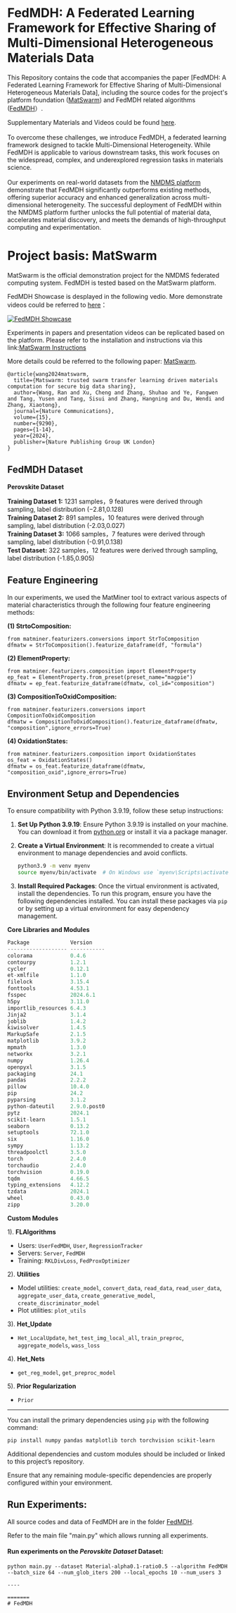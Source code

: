 
# FedMDH: A Federated Learning Framework for Effective Sharing of Multi-Dimensional Heterogeneous Materials Data

This Repository contains the code that accompanies the paper [FedMDH: A Federated Learning Framework for Effective Sharing of Multi-Dimensional Heterogeneous Materials Data], including the source codes for the project's platform foundation ([MatSwarm](https://rdcu.be/dYm1R)) and FedMDH related algorithms ([FedMDH](fabric-mge-backend/apps/fl/FedMDH)）.

Supplementary Materials and Videos could be found [here](fabric-mge-backend/apps/fl/FedMDH).
<br>
<br>
To overcome these challenges, we introduce FedMDH, a federated learning framework designed to tackle Multi-Dimensional Heterogeneity. While FedMDH is applicable to various downstream tasks, this work focuses on the widespread, complex, and underexplored regression tasks in materials science.<br> 
<br>
Our experiments on real-world datasets from the [NMDMS platform](http://mged.nmdms.ustb.edu.cn/analytics/) demonstrate that FedMDH significantly outperforms existing methods, offering superior accuracy and enhanced generalization across multi-dimensional heterogeneity. The successful deployment of FedMDH within the NMDMS platform further unlocks the full potential of material data, accelerates material discovery, and meets the demands of high-throughput computing and experimentation.

# Project basis: MatSwarm
MatSwarm is the official demonstration project for the NMDMS federated computing system. FedMDH is tested based on the MatSwarm platform. 

FedMDH Showcase is desplayed in the following vedio. More demonstrate videos could be referred to [here](https://www.youtube.com/playlist?list=PLO3YbKD6ntr95rEowaeu9kEG_NHyUXJ4l)：

[![FedMDH Showcase](https://res.cloudinary.com/marcomontalbano/image/upload/v1730950248/video_to_markdown/images/youtube--f7w9tbDljNQ-c05b58ac6eb4c4700831b2b3070cd403.jpg)](https://youtu.be/f7w9tbDljNQ "FedMDH Showcase")

Experiments in papers and presentation videos can be replicated based on the platform. Please refer to the installation and instructions via this link:[MatSwarm Instructions](MatSwarm-README.en.md)

More details could be referred to the following paper: [MatSwarm](https://rdcu.be/dYm1R).

```
@article{wang2024matswarm,
  title={Matswarm: trusted swarm transfer learning driven materials computation for secure big data sharing},
  author={Wang, Ran and Xu, Cheng and Zhang, Shuhao and Ye, Fangwen and Tang, Yusen and Tang, Sisui and Zhang, Hangning and Du, Wendi and Zhang, Xiaotong},
  journal={Nature Communications},
  volume={15},
  number={9290},
  pages={1-14},
  year={2024},
  publisher={Nature Publishing Group UK London}
}
```

## FedMDH Dataset

**Perovskite Dataset**

**Training Dataset 1:** 1231 samples，9 features were derived through sampling, label distribution (−2.81,0.128)<br>
**Training Dataset 2:** 891 samples，10 features were derived through sampling, label distribution (-2.03,0.027)<br>
**Training Dataset 3:** 1066 samples，7 features were derived through sampling, label distribution (-0.91,0.138)<br>
**Test Dataset:** 322 samples，12 features were derived through sampling, label distribution (-1.85,0.905)

## Feature Engineering

In our experiments, we used the MatMiner tool to extract various aspects of material characteristics through the following four feature engineering methods:

**(1) StrtoComposition:**
```
from matminer.featurizers.conversions import StrToComposition
dfmatw = StrToComposition().featurize_dataframe(df, "formula")
```
**(2) ElementProperty:**
```
from matminer.featurizers.composition import ElementProperty 
ep_feat = ElementProperty.from_preset(preset_name="magpie")
dfmatw = ep_feat.featurize_dataframe(dfmatw, col_id="composition") 
```
**(3) CompositionToOxidComposition:**
```
from matminer.featurizers.conversions import CompositionToOxidComposition
dfmatw = CompositionToOxidComposition().featurize_dataframe(dfmatw, "composition",ignore_errors=True)
```
**(4) OxidationStates:**
```
from matminer.featurizers.composition import OxidationStates
os_feat = OxidationStates()
dfmatw = os_feat.featurize_dataframe(dfmatw, "composition_oxid",ignore_errors=True)
```
## Environment Setup and Dependencies

To ensure compatibility with Python 3.9.19, follow these setup instructions:

1. **Set Up Python 3.9.19**: Ensure Python 3.9.19 is installed on your machine. You can download it from [python.org](https://www.python.org/downloads/release/python-3919/) or install it via a package manager.

2. **Create a Virtual Environment**: It is recommended to create a virtual environment to manage dependencies and avoid conflicts.

   ```bash
   python3.9 -m venv myenv
   source myenv/bin/activate  # On Windows use `myenv\Scripts\activate`
   ```

3. **Install Required Packages**: Once the virtual environment is activated, install the dependencies. To run this program, ensure you have the following dependencies installed. You can install these packages via `pip` or by setting up a virtual environment for easy dependency management.

**Core Libraries and Modules**

```python
Package             Version
------------------- -----------
colorama            0.4.6      
contourpy           1.2.1      
cycler              0.12.1     
et-xmlfile          1.1.0      
filelock            3.15.4     
fonttools           4.53.1     
fsspec              2024.6.1   
h5py                3.11.0     
importlib_resources 6.4.3      
Jinja2              3.1.4      
joblib              1.4.2
kiwisolver          1.4.5
MarkupSafe          2.1.5
matplotlib          3.9.2
mpmath              1.3.0
networkx            3.2.1
numpy               1.26.4
openpyxl            3.1.5
packaging           24.1
pandas              2.2.2
pillow              10.4.0
pip                 24.2
pyparsing           3.1.2
python-dateutil     2.9.0.post0
pytz                2024.1
scikit-learn        1.5.1
seaborn             0.13.2
setuptools          72.1.0
six                 1.16.0
sympy               1.13.2
threadpoolctl       3.5.0
torch               2.4.0
torchaudio          2.4.0
torchvision         0.19.0
tqdm                4.66.5
typing_extensions   4.12.2
tzdata              2024.1
wheel               0.43.0
zipp                3.20.0
```

**Custom Modules**

1). **FLAlgorithms**  
   - Users: `UserFedMDH`, `User`, `RegressionTracker`
   - Servers: `Server`, `FedMDH`
   - Training: `RKLDivLoss`, `FedProxOptimizer`
   
2). **Utilities**  
   - Model utilities: `create_model`, `convert_data`, `read_data`, `read_user_data`, `aggregate_user_data`, `create_generative_model`, `create_discriminator_model`
   - Plot utilities: `plot_utils`
   
3). **Het_Update**  
   - `Het_LocalUpdate`, `het_test_img_local_all`, `train_preproc`, `aggregate_models`, `wass_loss`
   
4). **Het_Nets**  
   - `get_reg_model`, `get_preproc_model`
   
5). **Prior Regularization**  
   - `Prior`

---

You can install the primary dependencies using `pip` with the following command:

```bash
pip install numpy pandas matplotlib torch torchvision scikit-learn
```

Additional dependencies and custom modules should be included or linked to this project’s repository. 

Ensure that any remaining module-specific dependencies are properly configured within your environment.


## Run Experiments: 

All source codes and data of FedMDH are in the folder [FedMDH](fabric-mge-backend/apps/fl/FedMDH).

Refer to the main file "main.py" which allows running all experiments.

#### Run experiments on the *Perovskite Dataset* Dataset:
```
python main.py --dataset Material-alpha0.1-ratio0.5 --algorithm FedMDH --batch_size 64 --num_glob_iters 200 --local_epochs 10 --num_users 3

----

=======
# FedMDH
